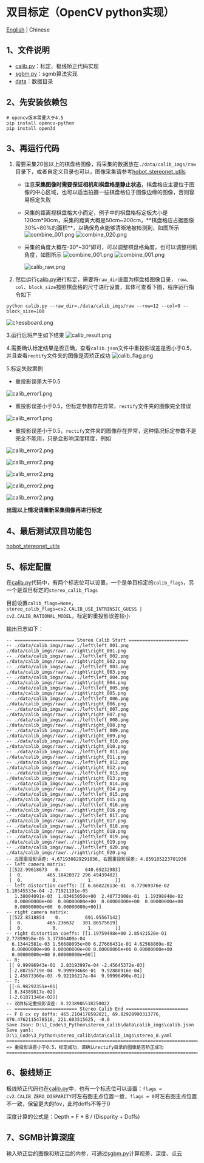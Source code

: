 # 双目标定（OpenCV python实现）

[English](./README.md) | Chinese

## 1、文件说明

- [calib.py](calib.py)：标定、极线矫正代码实现
- [sgbm.py](sgbm.py)：sgmb算法实现
- [data](data)：数据目录

## 2、先安装依赖包

```shell
# opencv版本需要大于4.5
pip install opencv-python
pip install open3d
```

## 3、再运行代码
1. 需要采集20张以上的棋盘格图像，将采集的数据放在`./data/calib_imgs/raw`目录下，或者自定义目录也可以，图像采集请参考[hobot_stereonet_utils](https://github.com/D-Robotics/hobot_stereonet_utils)

   - 注意**采集图像时需要保证相机和棋盘格是静止状态**，棋盘格应主要位于图像的中心区域，也可以适当拍摄一些棋盘格位于图像边缘的图像，否则容易标定失败
   - 采集的距离视棋盘格大小而定，例子中的棋盘格标定板大小是120cm*90cm，采集的距离大概是50cm~200cm，**棋盘格应占据图像30%~80%的面积**，以确保角点能够清晰地被检测到，如图所示
     ![combine_001.png](data%2Fcalib_imgs%2Fraw%2Fcombine_001.png)
     ![combine_020.png](data%2Fcalib_imgs%2Fraw%2Fcombine_020.png)
   - 采集的角度大概在-30°~30°即可，可以调整棋盘格角度，也可以调整相机角度，如图所示
     ![combine_001.png](data%2Fcalib_imgs%2Fraw%2Fcombine_012.png)
     ![combine_001.png](data%2Fcalib_imgs%2Fraw%2Fcombine_009.png)

     ![calib_raw.png](doc%2Fcalib_raw.png)

2. 然后运行[calib.py](calib.py)进行标定，需要将`raw_dir`设置为棋盘格图像目录，
`row`、`col`、`block_size`按照棋盘格的尺寸进行设置，具体可查看下图，程序运行指令如下

```shell
python calib.py --raw_dir=./data/calib_imgs/raw --row=12 --col=9 --block_size=100
```
![chessboard.png](doc%2Fchessboard.png)

3.运行后将产生如下结果
![calib_result.png](doc%2Fcalib_result.png)

4.需要确认标定结果是否正确，查看`calib.json`文件中重投影误差是否小于0.5，并且查看`rectify`文件夹的图像是否矫正成功
![calib_flag.png](doc%2Fcalib_flag.png)

5.标定失败案例

- 重投影误差大于0.5

![calib_error1.png](doc%2Fcalib_error1.png)

- 重投影误差小于0.5，但标定参数存在异常，`rectify`文件夹的图像完全错误

![calib_error1.png](doc%2Fcalib_error2.png)

- 重投影误差小于0.5，`rectify`文件夹的图像存在异常，这种情况标定参数不是完全不能用，只是会影响深度精度，例如

![calib_error2.png](doc%2Fcalib_error3.png)

![calib_error2.png](doc%2Fcalib_error4.png)

![calib_error2.png](doc%2Fcalib_error5.png)

![calib_error2.png](doc%2Fcalib_error6.png)

![calib_error2.png](doc%2Fcalib_error7.png)

**出现以上情况请重新采集图像再进行标定**

## 4、最后测试双目功能包

[hobot_stereonet_utils](https://github.com/D-Robotics/hobot_stereonet_utils)

## 5、标定配置

在[calib.py](calib.py)代码中，有两个标志位可以设置，一个是单目标定的`calib_flags`，另一个是双目标定的`stereo_calib_flags`

目前设置`calib_flags=None`，`stereo_calib_flags=cv2.CALIB_USE_INTRINSIC_GUESS | cv2.CALIB_RATIONAL_MODEL`，标定的重投影误差较小

输出日志如下：

```shell
-- ====================== Stereo Calib Start ======================
-- ./data/calib_imgs/raw/../left\left_001.png ./data/calib_imgs/raw/../right\right_001.png
-- ./data/calib_imgs/raw/../left\left_002.png ./data/calib_imgs/raw/../right\right_002.png
-- ./data/calib_imgs/raw/../left\left_003.png ./data/calib_imgs/raw/../right\right_003.png
-- ./data/calib_imgs/raw/../left\left_004.png ./data/calib_imgs/raw/../right\right_004.png
-- ./data/calib_imgs/raw/../left\left_005.png ./data/calib_imgs/raw/../right\right_005.png
-- ./data/calib_imgs/raw/../left\left_006.png ./data/calib_imgs/raw/../right\right_006.png
-- ./data/calib_imgs/raw/../left\left_007.png ./data/calib_imgs/raw/../right\right_007.png
-- ./data/calib_imgs/raw/../left\left_008.png ./data/calib_imgs/raw/../right\right_008.png
-- ./data/calib_imgs/raw/../left\left_009.png ./data/calib_imgs/raw/../right\right_009.png
-- ./data/calib_imgs/raw/../left\left_010.png ./data/calib_imgs/raw/../right\right_010.png
-- ./data/calib_imgs/raw/../left\left_011.png ./data/calib_imgs/raw/../right\right_011.png
-- ./data/calib_imgs/raw/../left\left_012.png ./data/calib_imgs/raw/../right\right_012.png
-- ./data/calib_imgs/raw/../left\left_013.png ./data/calib_imgs/raw/../right\right_013.png
-- ./data/calib_imgs/raw/../left\left_014.png ./data/calib_imgs/raw/../right\right_014.png
-- ./data/calib_imgs/raw/../left\left_015.png ./data/calib_imgs/raw/../right\right_015.png
-- ./data/calib_imgs/raw/../left\left_016.png ./data/calib_imgs/raw/../right\right_016.png
-- ./data/calib_imgs/raw/../left\left_017.png ./data/calib_imgs/raw/../right\right_017.png
-- ./data/calib_imgs/raw/../left\left_018.png ./data/calib_imgs/raw/../right\right_018.png
-- ./data/calib_imgs/raw/../left\left_019.png ./data/calib_imgs/raw/../right\right_019.png
-- ./data/calib_imgs/raw/../left\left_020.png ./data/calib_imgs/raw/../right\right_020.png
-- 左图重投影误差: 4.671930829291836, 右图重投影误差: 4.859185223701936
-- left camera matrix:
 [[522.99618673   0.         640.69232983]
 [  0.         465.18420372 296.49439402]
 [  0.           0.           1.        ]]
-- left distortion coeffs: [[ 6.66822613e-01  8.77969376e-02  1.18545533e-04 -2.71921191e-05
   1.38004091e-03  1.03465050e+00  2.40773908e-01  1.19398848e-02
   0.00000000e+00  0.00000000e+00  0.00000000e+00  0.00000000e+00
   0.00000000e+00  0.00000000e+00]]
-- right camera matrix:
 [[522.8518854    0.         691.05567142]
 [  0.         465.236632   301.86575619]
 [  0.           0.           1.        ]]
-- right distortion coeffs: [[1.19759498e+00 2.85421520e-01 2.77899058e-05 3.37306409e-04
  6.13442581e-03 1.56688095e+00 6.27666431e-01 4.62568869e-02
  0.00000000e+00 0.00000000e+00 0.00000000e+00 0.00000000e+00
  0.00000000e+00 0.00000000e+00]]
-- R:
 [[ 9.99996943e-01  2.83193997e-04 -2.45645372e-03]
 [-2.80755719e-04  9.99999468e-01  9.92888916e-04]
 [ 2.45673360e-03 -9.92196217e-04  9.99996490e-01]]
-- T:
 [[-6.98292351e+01]
 [ 8.34389817e-02]
 [-2.61871346e-02]]
-- 双目标定重投影误差: 0.2238986518250022
-- ======================= Stereo Calib End =======================
-- F B cx cy doffs: 465.2104178592821, 69.82928990313776, 870.4762115478516, 221.603515625, -0.0
Save Json: D:\1_Code\3_Python\stereo_calib\data\calib_imgs\calib.json
Save yaml: D:\1_Code\3_Python\stereo_calib\data\calib_imgs\stereo_8.yaml
=================================================================================
=> 重投影误差小于0.5，标定成功，请确认rectify目录的图像是否矫正成功
=================================================================================
```

## 6、极线矫正

极线矫正代码也在[calib.py](calib.py)中，也有一个标志位可以设置：`flags = cv2.CALIB_ZERO_DISPARITY`时左右图主点位置一致，`flags = 0`时左右图主点位置不一致，保留更大的fov，此时doffs不等于0

深度计算的公式是：Depth = F * B / (Disparity + Doffs)

## 7、SGMB计算深度

输入矫正后的图像和矫正后的内参，可通过[sgbm.py](sgbm.py)计算视差、深度、点云

